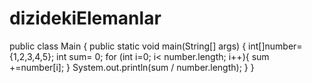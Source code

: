 # dizidekiElemanlar
public class Main {
    public static void main(String[] args) {
        int[]number= {1,2,3,4,5};
        int sum= 0;
        for (int i=0; i< number.length; i++){
            sum +=number[i];
        }
        System.out.println(sum / number.length);
    }
}
